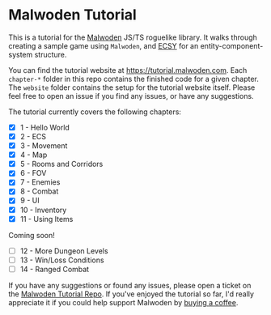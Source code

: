 # Malwoden Tutorial

This is a tutorial for the [Malwoden](malwoden.com) JS/TS roguelike library. It walks through creating a sample game using `Malwoden`, and [ECSY](https://ecsy.io/) for an entity-component-system structure. 

You can find the tutorial website at https://tutorial.malwoden.com. Each `chapter-*` folder in this repo contains the finished code for a given chapter. The `website` folder contains the setup for the tutorial website itself. Please feel free to open an issue if you find any issues, or have any suggestions.

The tutorial currently covers the following chapters:

- [x] 1 - Hello World
- [x] 2 - ECS
- [x] 3 - Movement
- [x] 4 - Map
- [x] 5 - Rooms and Corridors
- [x] 6 - FOV
- [x] 7 - Enemies
- [x] 8 - Combat
- [x] 9 - UI
- [x] 10 - Inventory
- [x] 11 - Using Items

Coming soon! 

- [ ] 12 - More Dungeon Levels
- [ ] 13 - Win/Loss Conditions
- [ ] 14 - Ranged Combat

If you have any suggestions or found any issues, please open a ticket on the [Malwoden Tutorial Repo](https://github.com/Aedalus/malwoden-tutorial). If you've enjoyed the tutorial so far, I'd really appreciate it if you could help support Malwoden by [buying a coffee](https://www.buymeacoffee.com/aedalus).
